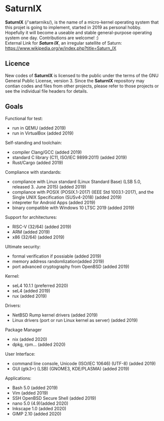 SaturnIX
========

 **SaturnIX** (/'sætərniks/), is the name of a micro-kernel operating system that this projet is going to implement, started in 2019 as personal hobby. Hopefully it will become a useable and stable general-purpose operating system one day. Contributions are welcome! :)  
 External Link for ***Saturn IX***, an irregular satellite of Saturn:  
 https://www.wikipedia.org/w/index.php?title=Saturn_IX


Licence
--------

 New codes of **SaturnIX** is licensed to the public under the terms of the GNU General Public License, version 3.
 Since the **SaturnIX** repository may contian codes and files from other projects, please refer to those projects or see the individual file headers for details.

Goals
--------

Functional for test:
- run in QEMU (added 2019)
- run in VirtualBox (added 2019)

Self-standing and toolchain:
- compiler Clang/GCC (added 2019)
- standard C library (C11, ISO/IEC 9899:2011) (added 2019)
- Rust/Cargo (added 2019)

Compliance with standards:  
- compliance with Linux standard (Linux Standard Base) (LSB 5.0, released 3. June 2015) (added 2019)
- compliance with POSIX (POSIX.1-2017) (IEEE Std 1003.1-2017), and the Single UNIX Specification (SUSv4-2018) (added 2019)
- intepreter for Android Apps (added 2019)
- binary compatible with Windows 10 LTSC 2019 (added 2019)

Support for architectures:  
- RISC-V (32/64) (added 2019)
- ARM (added 2019)
- x86 (32/64) (added 2019)

Ultimate security:  
- formal verification if possiable (added 2019)
- memory address randomlization(added 2019)
- port advanced cryptography from OpenBSD (added 2019)

Kernel:  
- seL4 10.1.1 (preferred 2020)
- seL4 (added 2019)
- rux (added 2019)

Drivers:  
- NetBSD Rump kernel drivers (added 2019)
- Linux drivers (port or run Linux kernel as server) (added 2019)

Package Manager
- nix (added 2020)
- dpkg, rpm... (added 2020)

User Interface:  
- command line console, Unicode (ISO/IEC 10646) (UTF-8) (added 2019)
- GUI (gtk3+) (LSB) (GNOME3, KDE/PLASMA) (added 2019)

Applications:  
- Bash 5.0 (added 2019)
- Vim (added 2019)
- SSH OpenBSD Secure Shell (added 2019)
- nano 5.0 (4.9)(added 2020)
- Inkscape 1.0 (added 2020)
- GIMP 2.10 (added 2020)
